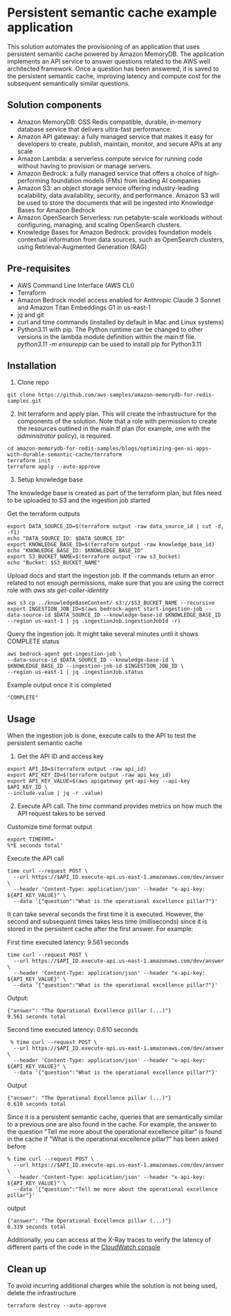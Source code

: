 # Persistent semantic cache example application

This solution automates the provisioning of an application that uses persistent semantic cache powered by Amazon MemoryDB. The application implements an API service to answer questions related to the AWS well architected framework. Once a question has been answered, it is saved to the persistent semantic cache, improving latency and compute cost for the subsequent semantically similar questions.

## Solution components

* Amazon MemoryDB: OSS Redis compatible, durable, in-memory database service that delivers ultra-fast performance. 
* Amazon API gateway: a fully managed service that makes it easy for developers to create, publish, maintain, monitor, and secure APIs at any scale
* Amazon Lambda: a serverless compute service for running code without having to provision or manage servers.
* Amazon Bedrock: a fully managed service that offers a choice of high-performing foundation models (FMs) from leading AI companies
* Amazon S3: an object storage service offering industry-leading scalability, data availability, security, and performance. Amazon S3 will be used to store the documents that will be ingested into Knowledge Bases for Amazon Bedrock
* Amazon OpenSearch Serverless: run petabyte-scale workloads without configuring, managing, and scaling OpenSearch clusters. 
* Knowledge Bases for Amazon Bedrock: provides foundation models contextual information from data sources, such as OpenSearch clusters, using Retrieval-Augmented Generation (RAG)

## Pre-requisites  

* AWS Command Line Interface (AWS CLI)
* Terraform
* Amazon Bedrock model access enabled for Anthropic Claude 3 Sonnet and Amazon Titan Embeddings G1 in us-east-1
* jq and git
* curl and time commands (installed by default in Mac and Linux systems)
* Python3.11 with pip. The Python runtime can be changed to other versions in the lambda module definition within the main.tf file. _python3.11 -m ensurepip_ can be used to install pip for Python3.11 

## Installation

1. Clone repo
```
git clone https://github.com/aws-samples/amazon-memorydb-for-redis-samples.git
```

2. Init terraform and apply plan. This will create the infrastructure for the components of the solution. Note that a role with permission to create the resources outlined in the main.tf plan (for example, one with the _administrator_ policy), is required.

```
cd amazon-memorydb-for-redis-samples/blogs/optimizing-gen-ai-apps-with-durable-semantic-cache/terraform
terraform init
terraform apply --auto-approve
```

3. Setup knowledge base

The knowledge base is created as part of the terraform plan, but files need to be uploaded to S3 and the ingestion job started

Get the terraform outputs
```
export DATA_SOURCE_ID=$(terraform output -raw data_source_id | cut -d, -f1)
echo "DATA_SOURCE_ID: $DATA_SOURCE_ID"
export KNOWLEDGE_BASE_ID=$(terraform output -raw knowledge_base_id)
echo "KNOWLEDGE_BASE_ID: $KNOWLEDGE_BASE_ID"
export S3_BUCKET_NAME=$(terraform output -raw s3_bucket)
echo "Bucket: $S3_BUCKET_NAME"

```

Upload docs and start the ingestion job. If the commands return an error related to not enough permissions, make sure that you are using the correct role with _aws sts get-caller-identity_
```
aws s3 cp ../knowledgeBaseContent/ s3://$S3_BUCKET_NAME --recursive
export INGESTION_JOB_ID=$(aws bedrock-agent start-ingestion-job --data-source-id $DATA_SOURCE_ID --knowledge-base-id $KNOWLEDGE_BASE_ID --region us-east-1 | jq .ingestionJob.ingestionJobId -r)

```

Query the ingestion job. It might take several minutes until it shows COMPLETE status

```
aws bedrock-agent get-ingestion-job \
--data-source-id $DATA_SOURCE_ID --knowledge-base-id \
$KNOWLEDGE_BASE_ID --ingestion-job-id $INGESTION_JOB_ID \
--region us-east-1 | jq .ingestionJob.status
```

Example output once it is completed

```
"COMPLETE"
```

## Usage

When the ingestion job is done, execute calls to the API to test the persistent semantic cache

1. Get the API ID and access key
```
export API_ID=$(terraform output -raw api_id)
export API_KEY_ID=$(terraform output -raw api_key_id)
export API_KEY_VALUE=$(aws apigateway get-api-key --api-key $API_KEY_ID \
--include-value | jq -r .value)
```

2. Execute API call. The _time_ command provides metrics on how much the API request takes to be served

Customize time format output
```
export TIMEFMT='                   
%*E seconds total'
```

Execute the API call

```
time curl --request POST \
  --url https://$API_ID.execute-api.us-east-1.amazonaws.com/dev/answer \
  --header 'Content-Type: application/json' --header "x-api-key: ${API_KEY_VALUE}" \
  --data '{"question":"What is the operational excellence pillar?"}'
```

It can take several seconds the first time it is executed. However, the second and subsequent times takes less time (milliseconds) since it is stored in the persistent cache after the first answer. For example:

First time executed latency: 9.561 seconds
```
time curl --request POST \    
  --url https://$API_ID.execute-api.us-east-1.amazonaws.com/dev/answer \
  --header 'Content-Type: application/json' --header "x-api-key: ${API_KEY_VALUE}" \
  --data '{"question":"What is the operational excellence pillar?"}'
```

Output:

```
{"answer": "The Operational Excellence pillar (...)"}
9.561 seconds total
```

Second time executed latency: 0.610 seconds
```
 % time curl --request POST \
  --url https://$API_ID.execute-api.us-east-1.amazonaws.com/dev/answer \
  --header 'Content-Type: application/json' --header "x-api-key: ${API_KEY_VALUE}" \
  --data '{"question":"What is the operational excellence pillar?"}'
```

Output
```
{"answer": "The Operational Excellence pillar (...)"}
0.610 seconds total
```

Since it is a persistent semantic cache, queries that are semantically similar to a previous one are also found in the cache. For example, the answer to the question "Tell me more about the operational excellence pillar" is found in the cache if "What is the operational excellence pillar?" has been asked before

```
% time curl --request POST \
  --url https://$API_ID.execute-api.us-east-1.amazonaws.com/dev/answer \
  --header 'Content-Type: application/json' --header "x-api-key: ${API_KEY_VALUE}" \
  --data '{"question":"Tell me more about the operational excellence pillar"}' 
```

output

```
{"answer": "The Operational Excellence pillar (...)"}
0.339 seconds total
```

Additionally, you can access at the X-Ray traces to verify the latency of different parts of the code in the [CloudWatch console](https://us-east-1.console.aws.amazon.com/cloudwatch/home?region=us-east-1#xray:traces/query)

## Clean up

To avoid incurring additional charges while the solution is not being used, delete the infrastructure

```
terraform destroy --auto-approve
```